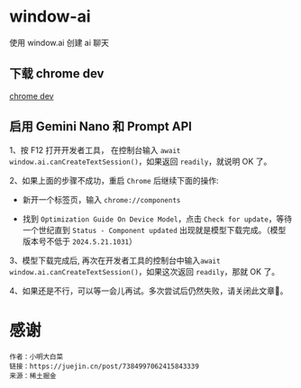 # window-ai

使用 window.ai 创建 ai 聊天

## 下载 chrome dev

[chrome dev](https://www.google.cn/intl/zh-CN/chrome/dev/next-steps.html)

## 启用 Gemini Nano 和 Prompt API

1、按 F12 打开开发者工具， 在控制台输入 `await window.ai.canCreateTextSession()`，如果返回 `readily`，就说明 OK 了。

2、如果上面的步骤不成功，重启 `Chrome` 后继续下面的操作:

- 新开一个标签页，输入 `chrome://components`

- 找到 `Optimization Guide On Device Model`，点击 `Check for update`，等待一个世纪直到 `Status - Component updated` 出现就是模型下载完成。（模型版本号不低于 `2024.5.21.1031`）

3、模型下载完成后, 再次在开发者工具的控制台中输入`await window.ai.canCreateTextSession()`，如果这次返回 `readily`，那就 OK 了。

4、如果还是不行，可以等一会儿再试。多次尝试后仍然失败，请关闭此文章🐶。

# 感谢

```
作者：小明大白菜
链接：https://juejin.cn/post/7384997062415843339
来源：稀土掘金
```
